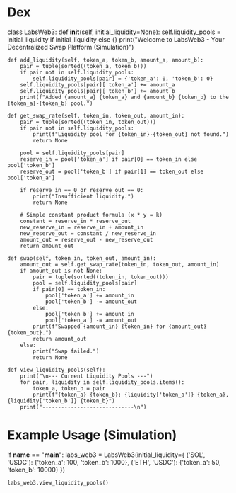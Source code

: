 # Dex
class LabsWeb3:
    def __init__(self, initial_liquidity=None):
        self.liquidity_pools = initial_liquidity if initial_liquidity else {}
        print("Welcome to LabsWeb3 - Your Decentralized Swap Platform (Simulation)")

    def add_liquidity(self, token_a, token_b, amount_a, amount_b):
        pair = tuple(sorted((token_a, token_b)))
        if pair not in self.liquidity_pools:
            self.liquidity_pools[pair] = {'token_a': 0, 'token_b': 0}
        self.liquidity_pools[pair]['token_a'] += amount_a
        self.liquidity_pools[pair]['token_b'] += amount_b
        print(f"Added {amount_a} {token_a} and {amount_b} {token_b} to the {token_a}-{token_b} pool.")

    def get_swap_rate(self, token_in, token_out, amount_in):
        pair = tuple(sorted((token_in, token_out)))
        if pair not in self.liquidity_pools:
            print(f"Liquidity pool for {token_in}-{token_out} not found.")
            return None

        pool = self.liquidity_pools[pair]
        reserve_in = pool['token_a'] if pair[0] == token_in else pool['token_b']
        reserve_out = pool['token_b'] if pair[1] == token_out else pool['token_a']

        if reserve_in == 0 or reserve_out == 0:
            print("Insufficient liquidity.")
            return None

        # Simple constant product formula (x * y = k)
        constant = reserve_in * reserve_out
        new_reserve_in = reserve_in + amount_in
        new_reserve_out = constant / new_reserve_in
        amount_out = reserve_out - new_reserve_out
        return amount_out

    def swap(self, token_in, token_out, amount_in):
        amount_out = self.get_swap_rate(token_in, token_out, amount_in)
        if amount_out is not None:
            pair = tuple(sorted((token_in, token_out)))
            pool = self.liquidity_pools[pair]
            if pair[0] == token_in:
                pool['token_a'] += amount_in
                pool['token_b'] -= amount_out
            else:
                pool['token_b'] += amount_in
                pool['token_a'] -= amount_out
            print(f"Swapped {amount_in} {token_in} for {amount_out} {token_out}.")
            return amount_out
        else:
            print("Swap failed.")
            return None

    def view_liquidity_pools(self):
        print("\n--- Current Liquidity Pools ---")
        for pair, liquidity in self.liquidity_pools.items():
            token_a, token_b = pair
            print(f"{token_a}-{token_b}: {liquidity['token_a']} {token_a}, {liquidity['token_b']} {token_b}")
        print("-----------------------------\n")

# Example Usage (Simulation)
if __name__ == "__main__":
    labs_web3 = LabsWeb3(initial_liquidity={
        ('SOL', 'USDC'): {'token_a': 100, 'token_b': 1000},
        ('ETH', 'USDC'): {'token_a': 50, 'token_b': 10000}
    })

    labs_web3.view_liquidity_pools()
